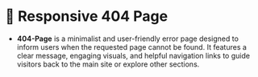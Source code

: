 # 👻 Responsive 404 Page

- **404-Page** is a minimalist and user-friendly error page designed to inform users when the requested page cannot be found. It features a clear message, engaging visuals, and helpful navigation links to guide visitors back to the main site or explore other sections.
